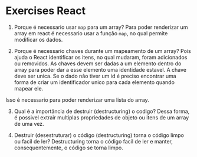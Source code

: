 # Exercises React
1. Porque é necessario usar `map` para um array?
Para poder renderizar um array em react é necessario usar a função `map`, no qual permite modificar os dados.

2. Porque é necessario chaves durante um mapeamento de um array?
Pois ajuda o React identificar os itens, no qual mudaram, foram adicionados ou removidos. As chaves devem ser dadas a um elemento dentro do array para poder dar a esse elemento uma identidade estavel. A chave deve ser unica. Se o dado não tiver um id é preciso encontrar uma forma de criar um identificador unico para cada elemento quando mapear ele.

Isso é necessario para poder renderizar uma lista do array.


3. Qual é a importância de destruir (destructuring) o codigo?
Dessa forma, é possivel extrair multiplas propriedades de objeto ou itens de um array de uma vez.

4. Destruir (desestruturar) o código (destructuring) torna o código limpo ou facil de ler?
Destructuring torna o código facil de ler e manter, consequentemente, o código se torna limpo.

